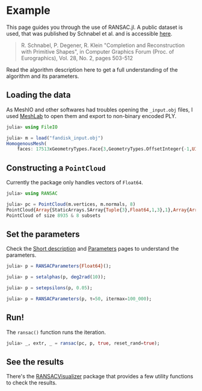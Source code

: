 # Example

This page guides you through the use of RANSAC.jl.
A public dataset is used, that was published by Schnabel et al. and is accessible [here](https://cg.cs.uni-bonn.de/en/publications/paper-details/schnabel-2009-completion/).
> R. Schnabel, P. Degener, R. Klein
> "Completion and Reconstruction with Primitive Shapes",
> in Computer Graphics Forum (Proc. of Eurographics), Vol. 28, No. 2, pages 503-512


Read the algorithm description here to get a full understanding of the algorithm and its parameters.


## Loading the data

As MeshIO and other softwares had troubles opening the `_input.obj` files, I used [MeshLab](http://www.meshlab.net/) to open them and export to non-binary encoded PLY.

```julia
julia> using FileIO

julia> m = load("fandisk_input.obj")
HomogenousMesh(
    faces: 17513xGeometryTypes.Face{3,GeometryTypes.OffsetInteger{-1,UInt32}},     vertices: 8935xGeometryTypes.Point{3,Float32},     normals: 8935xGeometryTypes.Normal{3,Float32}, )
```

## Constructing a `PointCloud`

Currently the package only handles vectors of `Float64`.

```julia
julia> using RANSAC

julia> pc = PointCloud(m.vertices, m.normals, 8)
PointCloud{Array{StaticArrays.SArray{Tuple{3},Float64,1,3},1},Array{Array{Int64,1},1},Array{Float64,1}}
PointCloud of size 8935 & 8 subsets
```

## Set the parameters

Check the [Short description](@ref) and [Parameters](@ref) pages to understand the parameters.

```julia
julia> p = RANSACParameters{Float64}();

julia> p = setalphas(p, deg2rad(10));

julia> p = setepsilons(p, 0.05);

julia> p = RANSACParameters(p, τ=50, itermax=100_000);
```

## Run!

The `ransac()` function runs the iteration.

```julia
julia> _, extr, _ = ransac(pc, p, true, reset_rand=true);
```

## See the results

There's the [RANSACVisualizer](https://github.com/cserteGT3/RANSACVisualizer.jl) package that provides a few utility functions to check the results.
